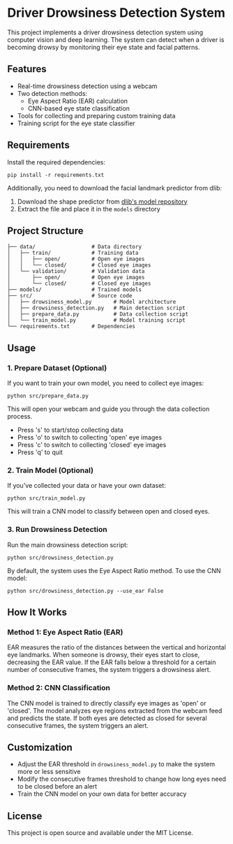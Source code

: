 # Driver Drowsiness Detection System

This project implements a driver drowsiness detection system using computer vision and deep learning. The system can detect when a driver is becoming drowsy by monitoring their eye state and facial patterns.

## Features

- Real-time drowsiness detection using a webcam
- Two detection methods:
  - Eye Aspect Ratio (EAR) calculation
  - CNN-based eye state classification
- Tools for collecting and preparing custom training data
- Training script for the eye state classifier

## Requirements

Install the required dependencies:

```
pip install -r requirements.txt
```

Additionally, you need to download the facial landmark predictor from dlib:
1. Download the shape predictor from [dlib's model repository](http://dlib.net/files/shape_predictor_68_face_landmarks.dat.bz2)
2. Extract the file and place it in the `models` directory

## Project Structure

```
├── data/                  # Data directory
│   ├── train/             # Training data
│   │   ├── open/          # Open eye images
│   │   └── closed/        # Closed eye images  
│   └── validation/        # Validation data
│       ├── open/          # Open eye images
│       └── closed/        # Closed eye images
├── models/                # Trained models
├── src/                   # Source code
│   ├── drowsiness_model.py       # Model architecture
│   ├── drowsiness_detection.py   # Main detection script
│   ├── prepare_data.py           # Data collection script
│   └── train_model.py            # Model training script
└── requirements.txt       # Dependencies
```

## Usage

### 1. Prepare Dataset (Optional)

If you want to train your own model, you need to collect eye images:

```
python src/prepare_data.py
```

This will open your webcam and guide you through the data collection process.
- Press 's' to start/stop collecting data
- Press 'o' to switch to collecting 'open' eye images
- Press 'c' to switch to collecting 'closed' eye images
- Press 'q' to quit

### 2. Train Model (Optional)

If you've collected your data or have your own dataset:

```
python src/train_model.py
```

This will train a CNN model to classify between open and closed eyes.

### 3. Run Drowsiness Detection

Run the main drowsiness detection script:

```
python src/drowsiness_detection.py
```

By default, the system uses the Eye Aspect Ratio method. To use the CNN model:

```
python src/drowsiness_detection.py --use_ear False
```

## How It Works

### Method 1: Eye Aspect Ratio (EAR)

EAR measures the ratio of the distances between the vertical and horizontal eye landmarks. When someone is drowsy, their eyes start to close, decreasing the EAR value. If the EAR falls below a threshold for a certain number of consecutive frames, the system triggers a drowsiness alert.

### Method 2: CNN Classification

The CNN model is trained to directly classify eye images as 'open' or 'closed'. The model analyzes eye regions extracted from the webcam feed and predicts the state. If both eyes are detected as closed for several consecutive frames, the system triggers an alert.

## Customization

- Adjust the EAR threshold in `drowsiness_model.py` to make the system more or less sensitive
- Modify the consecutive frames threshold to change how long eyes need to be closed before an alert
- Train the CNN model on your own data for better accuracy

## License

This project is open source and available under the MIT License. 